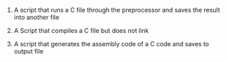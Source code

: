 1. A script that runs a C file through the preprocessor and saves the result into another file

2. A Script that compiles a C file but does not link

3. A script that generates the assembly code of a C code and saves to output file
